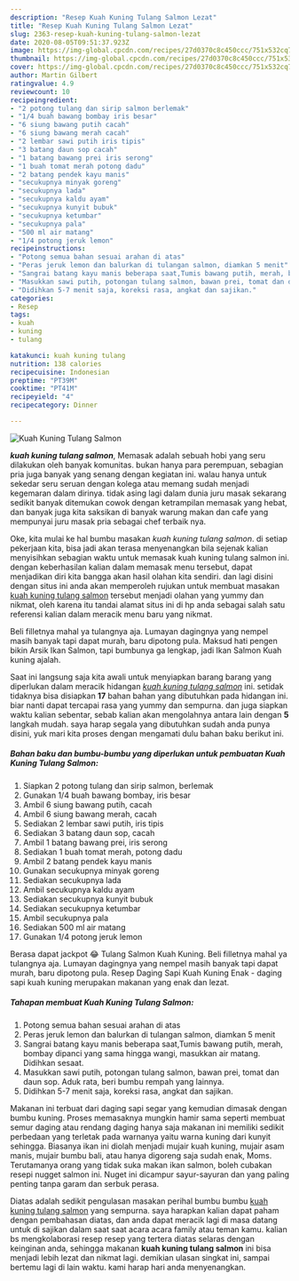 ```yaml
---
description: "Resep Kuah Kuning Tulang Salmon Lezat"
title: "Resep Kuah Kuning Tulang Salmon Lezat"
slug: 2363-resep-kuah-kuning-tulang-salmon-lezat
date: 2020-08-05T09:51:37.923Z
image: https://img-global.cpcdn.com/recipes/27d0370c8c450ccc/751x532cq70/kuah-kuning-tulang-salmon-foto-resep-utama.jpg
thumbnail: https://img-global.cpcdn.com/recipes/27d0370c8c450ccc/751x532cq70/kuah-kuning-tulang-salmon-foto-resep-utama.jpg
cover: https://img-global.cpcdn.com/recipes/27d0370c8c450ccc/751x532cq70/kuah-kuning-tulang-salmon-foto-resep-utama.jpg
author: Martin Gilbert
ratingvalue: 4.9
reviewcount: 10
recipeingredient:
- "2 potong tulang dan sirip salmon berlemak"
- "1/4 buah bawang bombay iris besar"
- "6 siung bawang putih cacah"
- "6 siung bawang merah cacah"
- "2 lembar sawi putih iris tipis"
- "3 batang daun sop cacah"
- "1 batang bawang prei iris serong"
- "1 buah tomat merah potong dadu"
- "2 batang pendek kayu manis"
- "secukupnya minyak goreng"
- "secukupnya lada"
- "secukupnya kaldu ayam"
- "secukupnya kunyit bubuk"
- "secukupnya ketumbar"
- "secukupnya pala"
- "500 ml air matang"
- "1/4 potong jeruk lemon"
recipeinstructions:
- "Potong semua bahan sesuai arahan di atas"
- "Peras jeruk lemon dan balurkan di tulangan salmon, diamkan 5 menit"
- "Sangrai batang kayu manis beberapa saat,Tumis bawang putih, merah, bombay dipanci yang sama hingga wangi, masukkan air matang. Didihkan sesaat."
- "Masukkan sawi putih, potongan tulang salmon, bawan prei, tomat dan daun sop. Aduk rata, beri bumbu rempah yang lainnya."
- "Didihkan 5-7 menit saja, koreksi rasa, angkat dan sajikan."
categories:
- Resep
tags:
- kuah
- kuning
- tulang

katakunci: kuah kuning tulang 
nutrition: 138 calories
recipecuisine: Indonesian
preptime: "PT39M"
cooktime: "PT41M"
recipeyield: "4"
recipecategory: Dinner

---
```



![Kuah Kuning Tulang Salmon](https://img-global.cpcdn.com/recipes/27d0370c8c450ccc/751x532cq70/kuah-kuning-tulang-salmon-foto-resep-utama.jpg)

<b><i>kuah kuning tulang salmon</i></b>, Memasak adalah sebuah hobi yang seru dilakukan oleh banyak komunitas. bukan hanya para perempuan, sebagian pria juga banyak yang senang dengan kegiatan ini. walau hanya untuk sekedar seru seruan dengan kolega atau memang sudah menjadi kegemaran dalam dirinya. tidak asing lagi dalam dunia juru masak sekarang sedikit banyak ditemukan cowok dengan ketrampilan memasak yang hebat, dan banyak juga kita saksikan di banyak warung makan dan cafe yang mempunyai juru masak pria sebagai chef terbaik nya.

Oke, kita mulai ke hal bumbu masakan <i>kuah kuning tulang salmon</i>. di setiap pekerjaan kita, bisa jadi akan terasa menyenangkan bila sejenak kalian menyisihkan sebagian waktu untuk memasak kuah kuning tulang salmon ini. dengan keberhasilan kalian dalam memasak menu tersebut, dapat menjadikan diri kita bangga akan hasil olahan kita sendiri. dan lagi disini dengan situs ini anda akan memperoleh rujukan untuk membuat masakan <u>kuah kuning tulang salmon</u> tersebut menjadi olahan yang yummy dan nikmat, oleh karena itu tandai alamat situs ini di hp anda sebagai salah satu referensi kalian dalam meracik menu baru yang nikmat.

Beli filletnya mahal ya tulangnya aja. Lumayan dagingnya yang nempel masih banyak tapi dapat murah, baru dipotong pula. Maksud hati pengen bikin Arsik Ikan Salmon, tapi bumbunya ga lengkap, jadi Ikan Salmon Kuah kuning ajalah.


Saat ini langsung saja kita awali untuk menyiapkan barang barang yang diperlukan dalam meracik hidangan <u><i>kuah kuning tulang salmon</i></u> ini. setidak tidaknya bisa disiapkan <b>17</b> bahan bahan yang dibutuhkan pada hidangan ini. biar nanti dapat tercapai rasa yang yummy dan sempurna. dan juga siapkan waktu kalian sebentar, sebab kalian akan mengolahnya antara lain dengan <b>5</b> langkah mudah. saya harap segala yang dibutuhkan sudah anda punya disini, yuk mari kita proses dengan mengamati dulu bahan baku berikut ini.

<!--inarticleads1-->

##### Bahan baku dan bumbu-bumbu yang diperlukan untuk pembuatan Kuah Kuning Tulang Salmon:

1. Siapkan 2 potong tulang dan sirip salmon, berlemak
1. Gunakan 1/4 buah bawang bombay, iris besar
1. Ambil 6 siung bawang putih, cacah
1. Ambil 6 siung bawang merah, cacah
1. Sediakan 2 lembar sawi putih, iris tipis
1. Sediakan 3 batang daun sop, cacah
1. Ambil 1 batang bawang prei, iris serong
1. Sediakan 1 buah tomat merah, potong dadu
1. Ambil 2 batang pendek kayu manis
1. Gunakan secukupnya minyak goreng
1. Sediakan secukupnya lada
1. Ambil secukupnya kaldu ayam
1. Sediakan secukupnya kunyit bubuk
1. Sediakan secukupnya ketumbar
1. Ambil secukupnya pala
1. Sediakan 500 ml air matang
1. Gunakan 1/4 potong jeruk lemon


Berasa dapat jackpot 😂 Tulang Salmon Kuah Kuning. Beli filletnya mahal ya tulangnya aja. Lumayan dagingnya yang nempel masih banyak tapi dapat murah, baru dipotong pula. Resep Daging Sapi Kuah Kuning Enak - daging sapi kuah kuning merupakan makanan yang enak dan lezat. 

<!--inarticleads2-->

##### Tahapan membuat Kuah Kuning Tulang Salmon:

1. Potong semua bahan sesuai arahan di atas
1. Peras jeruk lemon dan balurkan di tulangan salmon, diamkan 5 menit
1. Sangrai batang kayu manis beberapa saat,Tumis bawang putih, merah, bombay dipanci yang sama hingga wangi, masukkan air matang. Didihkan sesaat.
1. Masukkan sawi putih, potongan tulang salmon, bawan prei, tomat dan daun sop. Aduk rata, beri bumbu rempah yang lainnya.
1. Didihkan 5-7 menit saja, koreksi rasa, angkat dan sajikan.


Makanan ini terbuat dari daging sapi segar yang kemudian dimasak dengan bumbu kuning. Proses memasaknya mungkin hamir sama seperti membuat semur daging atau rendang daging hanya saja makanan ini memiliki sedikit perbedaan yang terletak pada warnanya yaitu warna kuning dari kunyit sehingga. Biasanya ikan ini diolah menjadi mujair kuah kuning, mujair asam manis, mujair bumbu bali, atau hanya digoreng saja sudah enak, Moms. Terutamanya orang yang tidak suka makan ikan salmon, boleh cubakan resepi nugget salmon ini. Nuget ini dicampur sayur-sayuran dan yang paling penting tanpa garam dan serbuk perasa. 

Diatas adalah sedikit pengulasan masakan perihal bumbu bumbu <u>kuah kuning tulang salmon</u> yang sempurna. saya harapkan kalian dapat paham dengan pembahasan diatas, dan anda dapat meracik lagi di masa datang untuk di sajikan dalam saat saat acara acara family atau teman kamu. kalian bs mengkolaborasi resep resep yang tertera diatas selaras dengan keinginan anda, sehingga makanan <b>kuah kuning tulang salmon</b> ini bisa menjadi lebih lezat dan nikmat lagi. demikian ulasan singkat ini, sampai bertemu lagi di lain waktu. kami harap hari anda menyenangkan.
